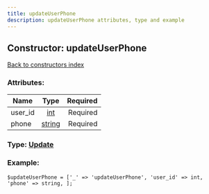 ```yaml
---
title: updateUserPhone
description: updateUserPhone attributes, type and example
---
```

## Constructor: updateUserPhone  
[Back to constructors index](index.md)



### Attributes:

| Name     |    Type       | Required |
|----------|:-------------:|---------:|
|user\_id|[int](../types/int.md) | Required|
|phone|[string](../types/string.md) | Required|



### Type: [Update](../types/Update.md)


### Example:

```
$updateUserPhone = ['_' => 'updateUserPhone', 'user_id' => int, 'phone' => string, ];
```